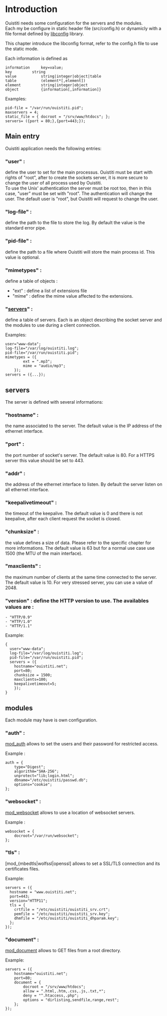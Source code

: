 # Introduction

Ouistiti needs some configuration for the servers and the modules.  
Each my be configure in static header file (src/config.h) or dynamicly
with a file format defined by [libconfig](http://www.hyperrealm.com/libconfig/) library.

This chapter introduce the libconfig format, refer to the config.h file to use the static mode.

Each information is defined as 

    information		key=value;
    key			string
    value 			string|integer|object|table
    table			(element*[,element])
    element			string|integer|object
    object			{information[,information]}

Examples:

	pid-file = "/var/run/ouistiti.pid";
	maxservers = 4;
	static_file = { docroot = "/srv/www/htdocs"; };
	servers= ({port = 80;},{port=443;});

## Main entry

Ouistiti application needs the following entries:

### "user" :
define the user to set for the main processus. Ouistiti must
be start with rights of "root", after to create the sockets server,
it is more secure to change the user of all process used by Ouistiti.  
To use the Unix' authentication the server must be root too, then
in this case, "user" must be set with "root". The authentication will
change the user. The default user is "root", but Ouistiti will request
to change the user.

### "log-file" :
define the path to the file to store the log. By default
the value is the standard error pipe.

### "pid-file" :
define the path to a file where Ouistiti will store the
main process id. This value is optional.

### "mimetypes" :

define a table of objects :  
   * "ext" : define a list of extensions file
   * "mime" : define the mime value affected to the extensions.

### "[servers](#servers)" :
define a table of servers. Each is an object describing 
the socket server and the modules to use during a client connection.

Examples:

	user="www-data";
	log-file="/var/log/ouistiti.log";
	pid-file="/var/run/ouistiti.pid";
	mimetypes = ({
			ext = ".mp3";
			mime = "audio/mp3";
		});
	servers = ({...});

## servers

The server is defined with several informations:

### "hostname" :
the name associated to the server. The default value is the IP
 address of the ethernet interface.

### "port" :
the port number of socket's server. The default value is 80. For a
 HTTPS server this value should be set to 443.

### "addr" :
the address of the ethernet interface to listen. By default
 the server listen on all ethernet interface.

### "keepalivetimeout" :
the timeout of the keepalive. The default value is 0 and
 there is not keepalive, after each client request the socket is closed.

### "chunksize" :
the value defines a size of data. Please refer to the specific chapter
 for more informations. The default value is 63 but for a normal use case
 use 1500 (the MTU of the main interface).

### "maxclients" :
the maximum number of clients at the same time connected
 to the server. The default value is 10. For very stressed server,
 you can use a value of 2048.

### "version" : define the HTTP version to use. The availables values are :
    - "HTTP/0.9"
    - "HTTP/1.0"
    - "HTTP/1.1"
 
Example:
 
	{
	  user="www-data";
	  log-file="/var/log/ouistiti.log";
	  pid-file="/var/run/ouistiti.pid";
	  servers = ({
	    hostname="ouistiti.net";
	    port=80;
	    chunksize = 1500;
	    maxclients=100;
	    keepalivetimeout=5;
	    });
	}

## modules
 
Each module may have is own configuration. 
 
### "auth" :
[mod_auth](mod_auth.md) allows to set the users and their password for restricted access.

Example :

	auth = {
		type="Digest";
		algorithm="SHA-256";
		unprotect="lib;login.html";
		dbname="/etc/ouistiti/passwd.db";
		options="cookie";
	};

### "websocket" :
[mod_websocket](mod_websocket.md) allows to use a location of websocket servers.

Example :

	websocket = {
		docroot="/var/run/websocket";
	};

### "tls" :
[mod_{mbedtls|wolfssl|openssl] allows to set a SSL/TLS connection and its certificates files.

Example:

	servers = ({
	  hostname = "www.ouistiti.net";
	  port=443;
	  version="HTTP11";
	  tls = {
	    crtfile = "/etc/ouistiti/ouistiti_srv.crt";
	    pemfile = "/etc/ouistiti/ouistiti_srv.key";
	    dhmfile = "/etc/ouistiti/ouistiti_dhparam.key";
	  };
	});

### "document" :
[mod_document](mod_document.md) allows to GET files from a root directory.

Example:

	servers = ({
	    hostname="ouistiti.net";
	    port=80;
		document = {
			docroot = "/srv/www/htdocs";
			allow = ".html,.htm,.css,.js,.txt,*";
			deny = "^.htaccess,.php";
			options = "dirlisting,sendfile,range,rest";
		};
	});

